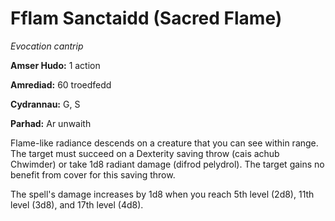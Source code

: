# Fflam Sanctaidd (Sacred Flame)

*Evocation cantrip*

**Amser Hudo:** 1 action

**Amrediad:** 60 troedfedd

**Cydrannau:** G, S

**Parhad:** Ar unwaith

Flame-like radiance descends on a creature that you can see within range. The target must succeed on a Dexterity saving throw (cais achub Chwimder) or take 1d8 radiant damage (difrod pelydrol). The target gains no benefit from cover for this saving throw.

The spell's damage increases by 1d8 when you reach 5th level (2d8), 11th level (3d8), and 17th level (4d8).